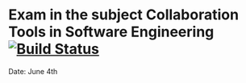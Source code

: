# Exam in the subject Collaboration Tools in Software Engineering [![Build Status](https://travis-ci.com/markrkalder/cse-exam.svg?branch=56_remove-text-files)](https://travis-ci.com/markrkalder/cse-exam)
Date: June 4th
